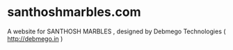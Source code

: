 # santhoshmarbles.com
A website for SANTHOSH MARBLES , designed by Debmego Technologies  ( http://debmego.in ) 
